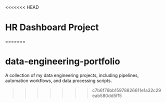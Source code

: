 <<<<<<< HEAD
# HR Dashboard Project 
=======
# data-engineering-portfolio
A collection of my data engineering projects, including pipelines, automation workflows, and data processing scripts.
>>>>>>> c7b6f76bb15978826611e1a32c29eab580dd5ff5
